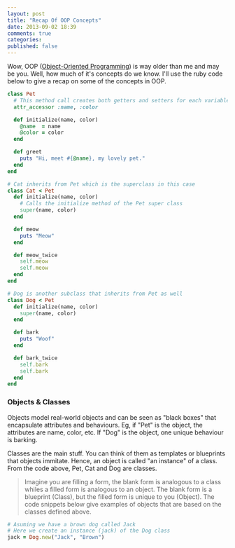 ```yaml
---
layout: post
title: "Recap Of OOP Concepts"
date: 2013-09-02 18:39
comments: true
categories: 
published: false
---
```


Wow, OOP ([Object-Oriented Programming](http://en.wikipedia.org/wiki/Object-oriented_programming#History)) is way older than me and may be you. Well, how much of it's concepts do we know. I'll use the ruby code below to give a recap on some of the concepts in OOP.

~~~ ruby
class Pet
  # This method call creates both getters and setters for each variable passed
  attr_accessor :name, :color

  def initialize(name, color)
    @name  = name
    @color = color
  end

  def greet
    puts "Hi, meet #{@name}, my lovely pet."
  end
end
~~~

~~~ ruby
# Cat inherits from Pet which is the superclass in this case
class Cat < Pet
  def initialize(name, color)
    # Calls the initialize method of the Pet super class
    super(name, color)
  end

  def meow
    puts "Meow"
  end

  def meow_twice
    self.meow
    self.meow
  end
end
~~~

~~~ ruby
# Dog is another subclass that inherits from Pet as well
class Dog < Pet
  def initialize(name, color)
    super(name, color)
  end

  def bark
    puts "Woof"
  end

  def bark_twice
    self.bark
    self.bark
  end
end
~~~

### Objects & Classes
Objects model real-world objects and can be seen as "black boxes" that encapsulate attributes and behaviours. Eg, if "Pet" is the object, the attributes are name, color, etc. If "Dog" is the object, one unique behaviour is barking.

Classes are the main stuff. You can think of them as templates or blueprints that objects immitate. Hence, an object is called "an instance" of a class. From the code above, Pet, Cat and Dog are classes.

>Imagine you are filling a form, the blank form is analogous to a class whiles a filled form is analogous to an object. The blank form is a blueprint (Class), but the filled form is unique to you (Object). The code snippets below give examples of objects that are based on the classes defined above.

~~~ ruby
# Asuming we have a brown dog called Jack
# Here we create an instance (jack) of the Dog class
jack = Dog.new("Jack", "Brown")
~~~

